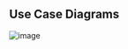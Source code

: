 ## Use Case Diagrams
![image](https://github.com/gehanmostafa/personalized_health.git/assets/usecase.jpg)


